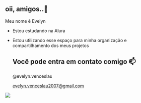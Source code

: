 ## oii, amigos..🦋

Meu nome é Evelyn
- Estou estudando na Alura
- Estou utilizando esse espaço para minha organização e compartilhamento dos meus projetos

  ## Você pode entra em contato comigo 📫
  @evelyn.venceslau

   evelyn.venceslau2007@gmail.com

 ![](https://media1.tenor.com/m/o_5RQarGvJ0AAAAC/kiss.gif) 
  
